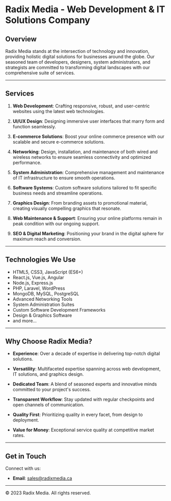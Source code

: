 # Radix Media - Web Development & IT Solutions Company

## Overview

Radix Media stands at the intersection of technology and innovation, providing holistic digital solutions for businesses around the globe. Our seasoned team of developers, designers, system administrators, and strategists are committed to transforming digital landscapes with our comprehensive suite of services.

---

## Services

1. **Web Development**: Crafting responsive, robust, and user-centric websites using the latest web technologies.
   
2. **UI/UX Design**: Designing immersive user interfaces that marry form and function seamlessly.
   
3. **E-commerce Solutions**: Boost your online commerce presence with our scalable and secure e-commerce solutions.
   
4. **Networking**: Design, installation, and maintenance of both wired and wireless networks to ensure seamless connectivity and optimized performance.
   
5. **System Administration**: Comprehensive management and maintenance of IT infrastructure to ensure smooth operations.
   
6. **Software Systems**: Custom software solutions tailored to fit specific business needs and streamline operations.
   
7. **Graphics Design**: From branding assets to promotional material, creating visually compelling graphics that resonate.
   
8. **Web Maintenance & Support**: Ensuring your online platforms remain in peak condition with our ongoing support.
   
9. **SEO & Digital Marketing**: Positioning your brand in the digital sphere for maximum reach and conversion.

---

## Technologies We Use

- HTML5, CSS3, JavaScript (ES6+)
- React.js, Vue.js, Angular
- Node.js, Express.js
- PHP, Laravel, WordPress
- MongoDB, MySQL, PostgreSQL
- Advanced Networking Tools
- System Administration Suites
- Custom Software Development Frameworks
- Design & Graphics Software
- and more...

---

## Why Choose Radix Media?

- **Experience**: Over a decade of expertise in delivering top-notch digital solutions.
  
- **Versatility**: Multifaceted expertise spanning across web development, IT solutions, and graphics design.
  
- **Dedicated Team**: A blend of seasoned experts and innovative minds committed to your project's success.
  
- **Transparent Workflow**: Stay updated with regular checkpoints and open channels of communication.
  
- **Quality First**: Prioritizing quality in every facet, from design to deployment.
  
- **Value for Money**: Exceptional service quality at competitive market rates.

---

## Get in Touch

Connect with us:

- **Email**: sales@radixmedia.ca

---

&copy; 2023 Radix Media. All rights reserved. 